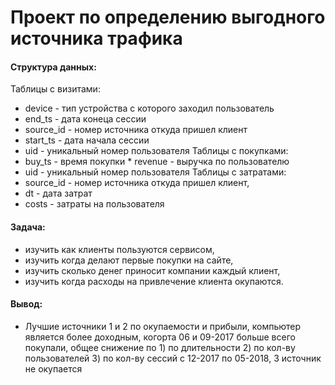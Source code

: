 # Проект по определению выгодного источника трафика


#### Структура данных:
Таблицы с визитами: 
* device - тип устройства с которого заходил пользователь 
* end_ts - дата конеца сессии 
* source_id - номер источника откуда пришел клиент 
* start_ts - дата начала сессии 
* uid - уникальный номер пользователя 
Таблицы с покупками: 
* buy_ts - время покупки * revenue - выручка по пользователю 
* uid - уникальный номер пользователя 
Таблицы с затратами: 
* source_id - номер источника откуда пришел клиент, 
* dt - дата затрат 
* costs - затраты на пользователя 
#### Задача:
* изучить как клиенты пользуются сервисом, 
* изучить когда делают первые покупки на сайте, 
* изучить сколько денег приносит компании каждый клиент, 
* изучить когда расходы на привлечение клиента окупаются.
#### Вывод:
* Лучшие источники 1 и 2 по окупаемости и прибыли, компьютер является более доходным, когорта 06 и 09-2017 больше всего покупали, общее снижение по 1) по длительности 2) по кол-ву пользователей 3) по кол-ву сессий с 12-2017 по 05-2018, 3 источник не окупается 
